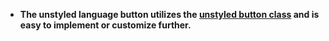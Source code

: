 - **The unstyled language button utilizes the [unstyled button class](/components/button/#button-preview) and is easy to implement or customize further.**